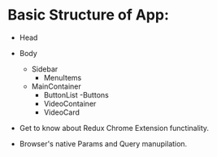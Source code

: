 # Basic Structure of App:

- Head
- Body

  - Sidebar
    - MenuItems
  - MainContainer
    - ButtonList
      -Buttons
    - VideoContainer
    - VideoCard

- Get to know about Redux Chrome Extension functinality.
- Browser's native Params and Query manupilation.
